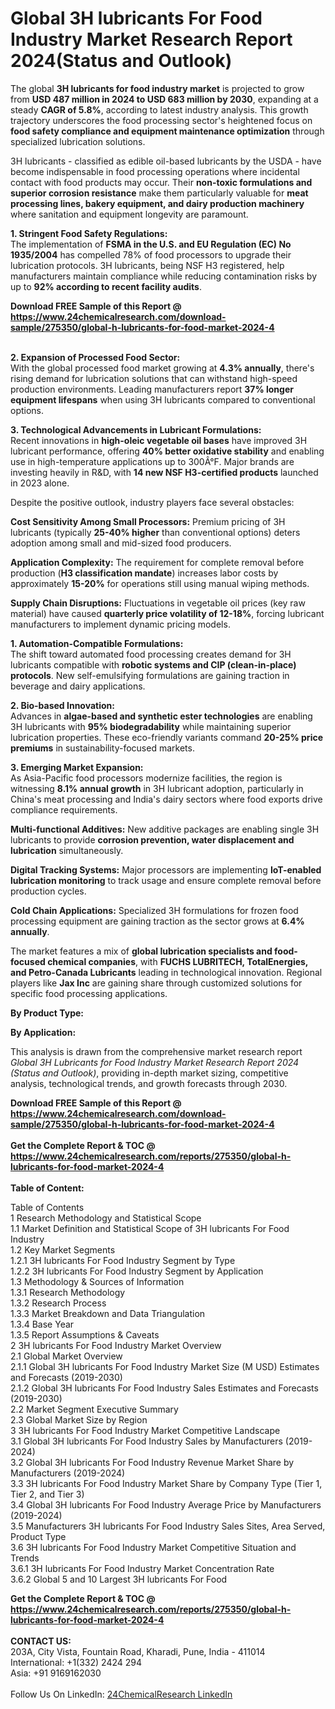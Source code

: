 <h1>Global 3H lubricants For Food Industry Market Research Report 2024(Status and Outlook)</h1><p>The global <strong>3H lubricants for food industry market</strong> is projected to grow from <strong>USD 487 million in 2024 to USD 683 million by 2030</strong>, expanding at a steady <strong>CAGR of 5.8%</strong>, according to latest industry analysis. This growth trajectory underscores the food processing sector's heightened focus on <strong>food safety compliance and equipment maintenance optimization</strong> through specialized lubrication solutions.</p><p>3H lubricants - classified as edible oil-based lubricants by the USDA - have become indispensable in food processing operations where incidental contact with food products may occur. Their <strong>non-toxic formulations and superior corrosion resistance</strong> make them particularly valuable for <strong>meat processing lines, bakery equipment, and dairy production machinery</strong> where sanitation and equipment longevity are paramount.</p><p><strong>1. Stringent Food Safety Regulations:</strong><br>
The implementation of <strong>FSMA in the U.S. and EU Regulation (EC) No 1935/2004</strong> has compelled 78% of food processors to upgrade their lubrication protocols. 3H lubricants, being NSF H3 registered, help manufacturers maintain compliance while reducing contamination risks by up to <strong>92% according to recent facility audits</strong>.</p><div><b>Download FREE Sample of this Report @ 
            <a href="https://www.24chemicalresearch.com/download-sample/275350/global-h-lubricants-for-food-market-2024-4">
            https://www.24chemicalresearch.com/download-sample/275350/global-h-lubricants-for-food-market-2024-4</a></b></div><br><p><strong>2. Expansion of Processed Food Sector:</strong><br>
With the global processed food market growing at <strong>4.3% annually</strong>, there's rising demand for lubrication solutions that can withstand high-speed production environments. Leading manufacturers report <strong>37% longer equipment lifespans</strong> when using 3H lubricants compared to conventional options.</p><p><strong>3. Technological Advancements in Lubricant Formulations:</strong><br>
Recent innovations in <strong>high-oleic vegetable oil bases</strong> have improved 3H lubricant performance, offering <strong>40% better oxidative stability</strong> and enabling use in high-temperature applications up to 300Â°F. Major brands are investing heavily in R&amp;D, with <strong>14 new NSF H3-certified products</strong> launched in 2023 alone.</p><p>Despite the positive outlook, industry players face several obstacles:</p><p><strong>Cost Sensitivity Among Small Processors:</strong> Premium pricing of 3H lubricants (typically <strong>25-40% higher</strong> than conventional options) deters adoption among small and mid-sized food producers.</p><p><strong>Application Complexity:</strong> The requirement for complete removal before production (<strong>H3 classification mandate</strong>) increases labor costs by approximately <strong>15-20%</strong> for operations still using manual wiping methods.</p><p><strong>Supply Chain Disruptions:</strong> Fluctuations in vegetable oil prices (key raw material) have caused <strong>quarterly price volatility of 12-18%</strong>, forcing lubricant manufacturers to implement dynamic pricing models.</p><p><strong>1. Automation-Compatible Formulations:</strong><br>
The shift toward automated food processing creates demand for 3H lubricants compatible with <strong>robotic systems and CIP (clean-in-place) protocols</strong>. New self-emulsifying formulations are gaining traction in beverage and dairy applications.</p><p><strong>2. Bio-based Innovation:</strong><br>
Advances in <strong>algae-based and synthetic ester technologies</strong> are enabling 3H lubricants with <strong>95% biodegradability</strong> while maintaining superior lubrication properties. These eco-friendly variants command <strong>20-25% price premiums</strong> in sustainability-focused markets.</p><p><strong>3. Emerging Market Expansion:</strong><br>
As Asia-Pacific food processors modernize facilities, the region is witnessing <strong>8.1% annual growth</strong> in 3H lubricant adoption, particularly in China's meat processing and India's dairy sectors where food exports drive compliance requirements.</p><p><strong>Multi-functional Additives:</strong> New additive packages are enabling single 3H lubricants to provide <strong>corrosion prevention, water displacement and lubrication</strong> simultaneously.</p><p><strong>Digital Tracking Systems:</strong> Major processors are implementing <strong>IoT-enabled lubrication monitoring</strong> to track usage and ensure complete removal before production cycles.</p><p><strong>Cold Chain Applications:</strong> Specialized 3H formulations for frozen food processing equipment are gaining traction as the sector grows at <strong>6.4% annually</strong>.</p><p>The market features a mix of <strong>global lubrication specialists and food-focused chemical companies</strong>, with <strong>FUCHS LUBRITECH, TotalEnergies, and Petro-Canada Lubricants</strong> leading in technological innovation. Regional players like <strong>Jax Inc</strong> are gaining share through customized solutions for specific food processing applications.</p><p><strong>By Product Type:</strong></p><p><strong>By Application:</strong></p><p>This analysis is drawn from the comprehensive market research report <em>Global 3H Lubricants for Food Industry Market Research Report 2024 (Status and Outlook)</em>, providing in-depth market sizing, competitive analysis, technological trends, and growth forecasts through 2030.</p><div><b>Download FREE Sample of this Report @ 
            <a href="https://www.24chemicalresearch.com/download-sample/275350/global-h-lubricants-for-food-market-2024-4">
            https://www.24chemicalresearch.com/download-sample/275350/global-h-lubricants-for-food-market-2024-4</a></b></div><br><div><b>Get the Complete Report & TOC @ 
            <a href="https://www.24chemicalresearch.com/reports/275350/global-h-lubricants-for-food-market-2024-4">
            https://www.24chemicalresearch.com/reports/275350/global-h-lubricants-for-food-market-2024-4</a></b></div><br>
            <b>Table of Content:</b><p>Table of Contents<br />
1 Research Methodology and Statistical Scope<br />
1.1 Market Definition and Statistical Scope of 3H lubricants For Food Industry<br />
1.2 Key Market Segments<br />
1.2.1 3H lubricants For Food Industry Segment by Type<br />
1.2.2 3H lubricants For Food Industry Segment by Application<br />
1.3 Methodology & Sources of Information<br />
1.3.1 Research Methodology<br />
1.3.2 Research Process<br />
1.3.3 Market Breakdown and Data Triangulation<br />
1.3.4 Base Year<br />
1.3.5 Report Assumptions & Caveats<br />
2 3H lubricants For Food Industry Market Overview<br />
2.1 Global Market Overview<br />
2.1.1 Global 3H lubricants For Food Industry Market Size (M USD) Estimates and Forecasts (2019-2030)<br />
2.1.2 Global 3H lubricants For Food Industry Sales Estimates and Forecasts (2019-2030)<br />
2.2 Market Segment Executive Summary<br />
2.3 Global Market Size by Region<br />
3 3H lubricants For Food Industry Market Competitive Landscape<br />
3.1 Global 3H lubricants For Food Industry Sales by Manufacturers (2019-2024)<br />
3.2 Global 3H lubricants For Food Industry Revenue Market Share by Manufacturers (2019-2024)<br />
3.3 3H lubricants For Food Industry Market Share by Company Type (Tier 1, Tier 2, and Tier 3)<br />
3.4 Global 3H lubricants For Food Industry Average Price by Manufacturers (2019-2024)<br />
3.5 Manufacturers 3H lubricants For Food Industry Sales Sites, Area Served, Product Type<br />
3.6 3H lubricants For Food Industry Market Competitive Situation and Trends<br />
3.6.1 3H lubricants For Food Industry Market Concentration Rate<br />
3.6.2 Global 5 and 10 Largest 3H lubricants For Food </p><div><b>Get the Complete Report & TOC @ 
            <a href="https://www.24chemicalresearch.com/reports/275350/global-h-lubricants-for-food-market-2024-4">
            https://www.24chemicalresearch.com/reports/275350/global-h-lubricants-for-food-market-2024-4</a></b></div><br><b>CONTACT US:</b><br>
            203A, City Vista, Fountain Road, Kharadi, Pune, India - 411014<br>
            International: +1(332) 2424 294<br>
            Asia: +91 9169162030 <br><br>
            Follow Us On LinkedIn: <a href="https://www.linkedin.com/company/24chemicalresearch/">24ChemicalResearch LinkedIn</a>